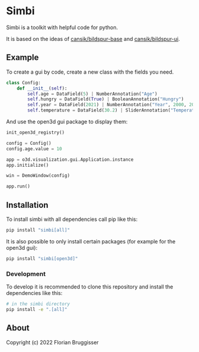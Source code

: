 # Simbi
Simbi is a toolkit with helpful code for python.

It is based on the ideas of [cansik/bildspur-base](https://github.com/cansik/bildspur-base) and [cansik/bildspur-ui](https://github.com/cansik/bildspur-ui).

## Example

To create a gui by code, create a new class with the fields you need.

```python
class Config:
    def __init__(self):
        self.age = DataField(5) | NumberAnnotation("Age")
        self.hungry = DataField(True) | BooleanAnnotation("Hungry")
        self.year = DataField(2021) | NumberAnnotation("Year", 2000, 2050)
        self.temperature = DataField(30.2) | SliderAnnotation("Temperature", 0, 40)
```

And use the open3d gui package to display them:

```python
init_open3d_registry()

config = Config()
config.age.value = 10

app = o3d.visualization.gui.Application.instance
app.initialize()

win = DemoWindow(config)

app.run()
```

## Installation
To install simbi with all dependencies call pip like this:

```bash
pip install "simbi[all]"
```

It is also possible to only install certain packages (for example for the open3d gui):

```bash
pip install "simbi[open3d]"
```

### Development

To develop it is recommended to clone this repository and install the dependencies like this:

```bash
# in the simbi directory
pip install -e ".[all]"
```

## About
Copyright (c) 2022 Florian Bruggisser